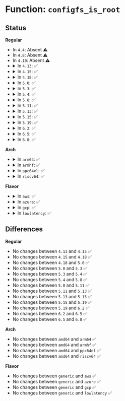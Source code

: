 # Function: <code>configfs_is_root</code>

## Status
<b>Regular</b>
<ul>
<li>
In <code>4.4</code>: Absent ⚠️
</li>
<li>
In <code>4.8</code>: Absent ⚠️
</li>
<li>
In <code>4.10</code>: Absent ⚠️
</li>
<li>
<details>
<summary>In <code>4.13</code>: ✅</summary>

```c
int configfs_is_root(struct config_item *item);
```

**Collision:** Unique Global

**Inline:** No

**Transformation:** False

**Instances:**

```
In fs/configfs/mount.c (ffffffff812e1960)
Location: fs/configfs/mount.c:56
Inline: False
Direct callers:
  - fs/configfs/dir.c:configfs_depend_item_unlocked
  - fs/configfs/dir.c:configfs_depend_item_unlocked
  - fs/configfs/dir.c:configfs_depend_item_unlocked
```
**Symbols:**

```
ffffffff812e1960-ffffffff812e1977: configfs_is_root (STB_GLOBAL)
```
</details>
</li>
<li>
<details>
<summary>In <code>4.15</code>: ✅</summary>

```c
int configfs_is_root(struct config_item *item);
```

**Collision:** Unique Global

**Inline:** No

**Transformation:** False

**Instances:**

```
In fs/configfs/mount.c (ffffffff813062b0)
Location: fs/configfs/mount.c:56
Inline: False
Direct callers:
  - fs/configfs/dir.c:configfs_depend_item_unlocked
  - fs/configfs/dir.c:configfs_depend_item_unlocked
  - fs/configfs/dir.c:configfs_depend_item_unlocked
```
**Symbols:**

```
ffffffff813062b0-ffffffff813062c7: configfs_is_root (STB_GLOBAL)
```
</details>
</li>
<li>
<details>
<summary>In <code>4.18</code>: ✅</summary>

```c
int configfs_is_root(struct config_item *item);
```

**Collision:** Unique Global

**Inline:** No

**Transformation:** False

**Instances:**

```
In fs/configfs/mount.c (ffffffff813342b0)
Location: fs/configfs/mount.c:56
Inline: False
Direct callers:
  - fs/configfs/dir.c:configfs_depend_item_unlocked
  - fs/configfs/dir.c:configfs_depend_item_unlocked
  - fs/configfs/dir.c:configfs_depend_item_unlocked
```
**Symbols:**

```
ffffffff813342b0-ffffffff813342c7: configfs_is_root (STB_GLOBAL)
```
</details>
</li>
<li>
<details>
<summary>In <code>5.0</code>: ✅</summary>

```c
int configfs_is_root(struct config_item *item);
```

**Collision:** Unique Global

**Inline:** No

**Transformation:** False

**Instances:**

```
In fs/configfs/mount.c (ffffffff8134b620)
Location: fs/configfs/mount.c:56
Inline: False
Direct callers:
  - fs/configfs/dir.c:configfs_depend_item_unlocked
  - fs/configfs/dir.c:configfs_depend_item_unlocked
  - fs/configfs/dir.c:configfs_depend_item_unlocked
```
**Symbols:**

```
ffffffff8134b620-ffffffff8134b637: configfs_is_root (STB_GLOBAL)
```
</details>
</li>
<li>
<details>
<summary>In <code>5.3</code>: ✅</summary>

```c
int configfs_is_root(struct config_item *item);
```

**Collision:** Unique Global

**Inline:** No

**Transformation:** False

**Instances:**

```
In fs/configfs/mount.c (ffffffff81374010)
Location: fs/configfs/mount.c:43
Inline: False
Direct callers:
  - fs/configfs/dir.c:configfs_depend_item_unlocked
  - fs/configfs/dir.c:configfs_depend_item_unlocked
  - fs/configfs/dir.c:configfs_depend_item_unlocked
```
**Symbols:**

```
ffffffff81374010-ffffffff81374027: configfs_is_root (STB_GLOBAL)
```
</details>
</li>
<li>
<details>
<summary>In <code>5.4</code>: ✅</summary>

```c
int configfs_is_root(struct config_item *item);
```

**Collision:** Unique Global

**Inline:** No

**Transformation:** False

**Instances:**

```
In fs/configfs/mount.c (ffffffff8138c290)
Location: fs/configfs/mount.c:52
Inline: False
Direct callers:
  - fs/configfs/dir.c:configfs_depend_item_unlocked
  - fs/configfs/dir.c:configfs_depend_item_unlocked
  - fs/configfs/dir.c:configfs_depend_item_unlocked
  - fs/configfs/symlink.c:create_link
  - fs/configfs/symlink.c:create_link
  - fs/configfs/symlink.c:create_link
```
**Symbols:**

```
ffffffff8138c290-ffffffff8138c2a7: configfs_is_root (STB_GLOBAL)
```
</details>
</li>
<li>
<details>
<summary>In <code>5.8</code>: ✅</summary>

```c
int configfs_is_root(struct config_item *item);
```

**Collision:** Unique Global

**Inline:** No

**Transformation:** False

**Instances:**

```
In fs/configfs/mount.c (ffffffff813d75e0)
Location: fs/configfs/mount.c:52
Inline: False
Direct callers:
  - fs/configfs/dir.c:configfs_depend_item_unlocked
  - fs/configfs/dir.c:configfs_depend_item_unlocked
  - fs/configfs/dir.c:configfs_depend_item_unlocked
  - fs/configfs/dir.c:link_group
  - fs/configfs/symlink.c:configfs_get_target_path
  - fs/configfs/symlink.c:fill_item_path
  - fs/configfs/symlink.c:item_path_length
```
**Symbols:**

```
ffffffff813d75e0-ffffffff813d75f7: configfs_is_root (STB_GLOBAL)
```
</details>
</li>
<li>
<details>
<summary>In <code>5.11</code>: ✅</summary>

```c
int configfs_is_root(struct config_item *item);
```

**Collision:** Unique Global

**Inline:** No

**Transformation:** False

**Instances:**

```
In fs/configfs/mount.c (ffffffff813e9280)
Location: fs/configfs/mount.c:52
Inline: False
Direct callers:
  - fs/configfs/dir.c:configfs_depend_item_unlocked
  - fs/configfs/dir.c:configfs_depend_item_unlocked
  - fs/configfs/dir.c:configfs_depend_item_unlocked
  - fs/configfs/dir.c:link_group
  - fs/configfs/symlink.c:configfs_get_target_path
  - fs/configfs/symlink.c:fill_item_path
  - fs/configfs/symlink.c:item_path_length
```
**Symbols:**

```
ffffffff813e9280-ffffffff813e9297: configfs_is_root (STB_GLOBAL)
```
</details>
</li>
<li>
<details>
<summary>In <code>5.13</code>: ✅</summary>

```c
int configfs_is_root(struct config_item *item);
```

**Collision:** Unique Global

**Inline:** No

**Transformation:** False

**Instances:**

```
In fs/configfs/mount.c (ffffffff813efdf0)
Location: fs/configfs/mount.c:50
Inline: False
Direct callers:
  - fs/configfs/dir.c:configfs_depend_item_unlocked
  - fs/configfs/dir.c:configfs_depend_item_unlocked
  - fs/configfs/dir.c:configfs_depend_item_unlocked
  - fs/configfs/dir.c:link_group
  - fs/configfs/symlink.c:configfs_get_target_path
  - fs/configfs/symlink.c:configfs_get_target_path
  - fs/configfs/symlink.c:configfs_get_target_path
```
**Symbols:**

```
ffffffff813efdf0-ffffffff813efe07: configfs_is_root (STB_GLOBAL)
```
</details>
</li>
<li>
<details>
<summary>In <code>5.15</code>: ✅</summary>

```c
int configfs_is_root(struct config_item *item);
```

**Collision:** Unique Global

**Inline:** No

**Transformation:** False

**Instances:**

```
In fs/configfs/mount.c (ffffffff81441ce0)
Location: fs/configfs/mount.c:50
Inline: False
Direct callers:
  - fs/configfs/dir.c:configfs_depend_item_unlocked
  - fs/configfs/dir.c:configfs_depend_item_unlocked
  - fs/configfs/dir.c:configfs_depend_item_unlocked
  - fs/configfs/dir.c:link_group
  - fs/configfs/symlink.c:configfs_get_target_path
  - fs/configfs/symlink.c:configfs_get_target_path
  - fs/configfs/symlink.c:configfs_get_target_path
```
**Symbols:**

```
ffffffff81441ce0-ffffffff81441cf7: configfs_is_root (STB_GLOBAL)
```
</details>
</li>
<li>
<details>
<summary>In <code>5.19</code>: ✅</summary>

```c
int configfs_is_root(struct config_item *item);
```

**Collision:** Unique Global

**Inline:** No

**Transformation:** False

**Instances:**

```
In fs/configfs/mount.c (ffffffff814bd8e0)
Location: fs/configfs/mount.c:50
Inline: False
Direct callers:
  - fs/configfs/dir.c:configfs_depend_item_unlocked
  - fs/configfs/dir.c:configfs_depend_item_unlocked
  - fs/configfs/dir.c:configfs_depend_item_unlocked
  - fs/configfs/dir.c:link_group
  - fs/configfs/symlink.c:configfs_get_target_path
  - fs/configfs/symlink.c:configfs_get_target_path
  - fs/configfs/symlink.c:configfs_get_target_path
```
**Symbols:**

```
ffffffff814bd8e0-ffffffff814bd8fd: configfs_is_root (STB_GLOBAL)
```
</details>
</li>
<li>
<details>
<summary>In <code>6.2</code>: ✅</summary>

```c
int configfs_is_root(struct config_item *item);
```

**Collision:** Unique Global

**Inline:** No

**Transformation:** False

**Instances:**

```
In fs/configfs/mount.c (ffffffff815555b0)
Location: fs/configfs/mount.c:50
Inline: False
Direct callers:
  - fs/configfs/dir.c:configfs_depend_item_unlocked
  - fs/configfs/dir.c:configfs_depend_item_unlocked
  - fs/configfs/dir.c:configfs_depend_item_unlocked
  - fs/configfs/dir.c:link_group
  - fs/configfs/symlink.c:configfs_get_target_path
  - fs/configfs/symlink.c:configfs_get_target_path
  - fs/configfs/symlink.c:fill_item_path
```
**Symbols:**

```
ffffffff815555b0-ffffffff815555cd: configfs_is_root (STB_GLOBAL)
```
</details>
</li>
<li>
<details>
<summary>In <code>6.5</code>: ✅</summary>

```c
int configfs_is_root(struct config_item *item);
```

**Collision:** Unique Global

**Inline:** No

**Transformation:** False

**Instances:**

```
In fs/configfs/mount.c (ffffffff8158d350)
Location: fs/configfs/mount.c:50
Inline: False
Direct callers:
  - fs/configfs/dir.c:configfs_depend_item_unlocked
  - fs/configfs/dir.c:configfs_depend_item_unlocked
  - fs/configfs/dir.c:configfs_depend_item_unlocked
  - fs/configfs/dir.c:link_group
  - fs/configfs/symlink.c:configfs_get_target_path
  - fs/configfs/symlink.c:configfs_get_target_path
  - fs/configfs/symlink.c:fill_item_path
```
**Symbols:**

```
ffffffff8158d350-ffffffff8158d36d: configfs_is_root (STB_GLOBAL)
```
</details>
</li>
<li>
<details>
<summary>In <code>6.8</code>: ✅</summary>

```c
int configfs_is_root(struct config_item *item);
```

**Collision:** Unique Global

**Inline:** No

**Transformation:** False

**Instances:**

```
In fs/configfs/mount.c (ffffffff815c6090)
Location: fs/configfs/mount.c:50
Inline: False
Direct callers:
  - fs/configfs/dir.c:configfs_depend_item_unlocked
  - fs/configfs/dir.c:configfs_depend_item_unlocked
  - fs/configfs/dir.c:configfs_depend_item_unlocked
  - fs/configfs/dir.c:link_group
  - fs/configfs/symlink.c:configfs_get_target_path
  - fs/configfs/symlink.c:configfs_get_target_path
  - fs/configfs/symlink.c:fill_item_path
```
**Symbols:**

```
ffffffff815c6090-ffffffff815c60ad: configfs_is_root (STB_GLOBAL)
```
</details>
</li>
</ul>
<b>Arch</b>
<ul>
<li>
<details>
<summary>In <code>arm64</code>: ✅</summary>

```c
int configfs_is_root(struct config_item *item);
```

**Collision:** Unique Global

**Inline:** No

**Transformation:** False

**Instances:**

```
In fs/configfs/mount.c (ffff80001045dca8)
Location: fs/configfs/mount.c:52
Inline: False
Direct callers:
  - fs/configfs/dir.c:configfs_depend_item_unlocked
  - fs/configfs/dir.c:configfs_depend_item_unlocked
  - fs/configfs/dir.c:configfs_depend_item_unlocked
  - fs/configfs/symlink.c:create_link
  - fs/configfs/symlink.c:create_link
  - fs/configfs/symlink.c:create_link
```
**Symbols:**

```
ffff80001045dca8-ffff80001045dce0: configfs_is_root (STB_GLOBAL)
```
</details>
</li>
<li>
<details>
<summary>In <code>armhf</code>: ✅</summary>

```c
int configfs_is_root(struct config_item *item);
```

**Collision:** Unique Global

**Inline:** No

**Transformation:** False

**Instances:**

```
In fs/configfs/mount.c (c061e848)
Location: fs/configfs/mount.c:52
Inline: False
Direct callers:
  - fs/configfs/dir.c:configfs_depend_item_unlocked
  - fs/configfs/dir.c:configfs_depend_item_unlocked
  - fs/configfs/dir.c:configfs_depend_item_unlocked
  - fs/configfs/symlink.c:create_link
  - fs/configfs/symlink.c:create_link
  - fs/configfs/symlink.c:create_link
```
**Symbols:**

```
c061e848-c061e874: configfs_is_root (STB_GLOBAL)
```
</details>
</li>
<li>
<details>
<summary>In <code>ppc64el</code>: ✅</summary>

```c
int configfs_is_root(struct config_item *item);
```

**Collision:** Unique Global

**Inline:** No

**Transformation:** False

**Instances:**

```
In fs/configfs/mount.c (c0000000005798d0)
Location: fs/configfs/mount.c:52
Inline: False
Direct callers:
  - fs/configfs/dir.c:configfs_depend_item_unlocked
  - fs/configfs/dir.c:configfs_depend_item_unlocked
  - fs/configfs/dir.c:configfs_depend_item_unlocked
  - fs/configfs/symlink.c:create_link
  - fs/configfs/symlink.c:create_link
  - fs/configfs/symlink.c:create_link
```
**Symbols:**

```
c0000000005798d0-c0000000005798f8: configfs_is_root (STB_GLOBAL)
```
</details>
</li>
<li>
<details>
<summary>In <code>riscv64</code>: ✅</summary>

```c
int configfs_is_root(struct config_item *item);
```

**Collision:** Unique Global

**Inline:** No

**Transformation:** False

**Instances:**

```
In fs/configfs/mount.c (ffffffe0002edae4)
Location: fs/configfs/mount.c:52
Inline: False
Direct callers:
  - fs/configfs/dir.c:configfs_depend_item_unlocked
  - fs/configfs/dir.c:configfs_depend_item_unlocked
  - fs/configfs/dir.c:configfs_depend_item_unlocked
  - fs/configfs/symlink.c:configfs_symlink
  - fs/configfs/symlink.c:configfs_symlink
  - fs/configfs/symlink.c:configfs_symlink
```
**Symbols:**

```
ffffffe0002edae4-ffffffe0002edb14: configfs_is_root (STB_GLOBAL)
```
</details>
</li>
</ul>
<b>Flavor</b>
<ul>
<li>
<details>
<summary>In <code>aws</code>: ✅</summary>

```c
int configfs_is_root(struct config_item *item);
```

**Collision:** Unique Global

**Inline:** No

**Transformation:** False

**Instances:**

```
In fs/configfs/mount.c (ffffffff81384870)
Location: fs/configfs/mount.c:52
Inline: False
Direct callers:
  - fs/configfs/dir.c:configfs_depend_item_unlocked
  - fs/configfs/dir.c:configfs_depend_item_unlocked
  - fs/configfs/dir.c:configfs_depend_item_unlocked
  - fs/configfs/symlink.c:create_link
  - fs/configfs/symlink.c:create_link
  - fs/configfs/symlink.c:create_link
```
**Symbols:**

```
ffffffff81384870-ffffffff81384887: configfs_is_root (STB_GLOBAL)
```
</details>
</li>
<li>
<details>
<summary>In <code>azure</code>: ✅</summary>

```c
int configfs_is_root(struct config_item *item);
```

**Collision:** Unique Global

**Inline:** No

**Transformation:** False

**Instances:**

```
In fs/configfs/mount.c (ffffffff81375300)
Location: fs/configfs/mount.c:52
Inline: False
Direct callers:
  - fs/configfs/dir.c:configfs_depend_item_unlocked
  - fs/configfs/dir.c:configfs_depend_item_unlocked
  - fs/configfs/dir.c:configfs_depend_item_unlocked
  - fs/configfs/symlink.c:create_link
  - fs/configfs/symlink.c:create_link
  - fs/configfs/symlink.c:create_link
```
**Symbols:**

```
ffffffff81375300-ffffffff81375317: configfs_is_root (STB_GLOBAL)
```
</details>
</li>
<li>
<details>
<summary>In <code>gcp</code>: ✅</summary>

```c
int configfs_is_root(struct config_item *item);
```

**Collision:** Unique Global

**Inline:** No

**Transformation:** False

**Instances:**

```
In fs/configfs/mount.c (ffffffff81382340)
Location: fs/configfs/mount.c:52
Inline: False
Direct callers:
  - fs/configfs/dir.c:configfs_depend_item_unlocked
  - fs/configfs/dir.c:configfs_depend_item_unlocked
  - fs/configfs/dir.c:configfs_depend_item_unlocked
  - fs/configfs/symlink.c:create_link
  - fs/configfs/symlink.c:create_link
  - fs/configfs/symlink.c:create_link
```
**Symbols:**

```
ffffffff81382340-ffffffff81382357: configfs_is_root (STB_GLOBAL)
```
</details>
</li>
<li>
<details>
<summary>In <code>lowlatency</code>: ✅</summary>

```c
int configfs_is_root(struct config_item *item);
```

**Collision:** Unique Global

**Inline:** No

**Transformation:** False

**Instances:**

```
In fs/configfs/mount.c (ffffffff81395e60)
Location: fs/configfs/mount.c:52
Inline: False
Direct callers:
  - fs/configfs/dir.c:configfs_depend_item_unlocked
  - fs/configfs/dir.c:configfs_depend_item_unlocked
  - fs/configfs/dir.c:configfs_depend_item_unlocked
  - fs/configfs/symlink.c:create_link
  - fs/configfs/symlink.c:create_link
  - fs/configfs/symlink.c:create_link
```
**Symbols:**

```
ffffffff81395e60-ffffffff81395e77: configfs_is_root (STB_GLOBAL)
```
</details>
</li>
</ul>

## Differences
<b>Regular</b>
<ul>
<li>
No changes between <code>4.13</code> and <code>4.15</code> ✅
</li>
<li>
No changes between <code>4.15</code> and <code>4.18</code> ✅
</li>
<li>
No changes between <code>4.18</code> and <code>5.0</code> ✅
</li>
<li>
No changes between <code>5.0</code> and <code>5.3</code> ✅
</li>
<li>
No changes between <code>5.3</code> and <code>5.4</code> ✅
</li>
<li>
No changes between <code>5.4</code> and <code>5.8</code> ✅
</li>
<li>
No changes between <code>5.8</code> and <code>5.11</code> ✅
</li>
<li>
No changes between <code>5.11</code> and <code>5.13</code> ✅
</li>
<li>
No changes between <code>5.13</code> and <code>5.15</code> ✅
</li>
<li>
No changes between <code>5.15</code> and <code>5.19</code> ✅
</li>
<li>
No changes between <code>5.19</code> and <code>6.2</code> ✅
</li>
<li>
No changes between <code>6.2</code> and <code>6.5</code> ✅
</li>
<li>
No changes between <code>6.5</code> and <code>6.8</code> ✅
</li>
</ul>
<b>Arch</b>
<ul>
<li>
No changes between <code>amd64</code> and <code>arm64</code> ✅
</li>
<li>
No changes between <code>amd64</code> and <code>armhf</code> ✅
</li>
<li>
No changes between <code>amd64</code> and <code>ppc64el</code> ✅
</li>
<li>
No changes between <code>amd64</code> and <code>riscv64</code> ✅
</li>
</ul>
<b>Flavor</b>
<ul>
<li>
No changes between <code>generic</code> and <code>aws</code> ✅
</li>
<li>
No changes between <code>generic</code> and <code>azure</code> ✅
</li>
<li>
No changes between <code>generic</code> and <code>gcp</code> ✅
</li>
<li>
No changes between <code>generic</code> and <code>lowlatency</code> ✅
</li>
</ul>
